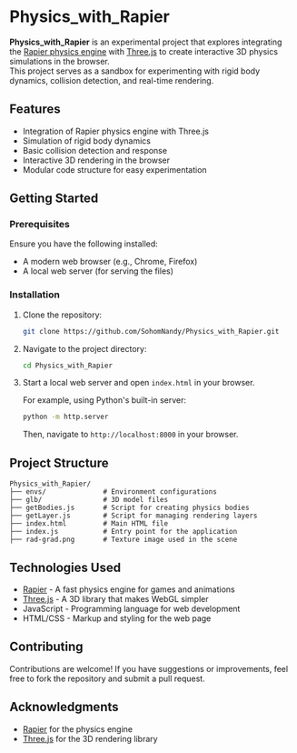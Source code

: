 # Physics_with_Rapier

**Physics_with_Rapier** is an experimental project that explores integrating the [Rapier physics engine](https://rapier.rs/) with [Three.js](https://threejs.org/) to create interactive 3D physics simulations in the browser.  
This project serves as a sandbox for experimenting with rigid body dynamics, collision detection, and real-time rendering.

## Features

- Integration of Rapier physics engine with Three.js
- Simulation of rigid body dynamics
- Basic collision detection and response
- Interactive 3D rendering in the browser
- Modular code structure for easy experimentation

## Getting Started

### Prerequisites

Ensure you have the following installed:

- A modern web browser (e.g., Chrome, Firefox)
- A local web server (for serving the files)

### Installation

1. Clone the repository:
   ```bash
   git clone https://github.com/SohomNandy/Physics_with_Rapier.git
   ```

2. Navigate to the project directory:
   ```bash
   cd Physics_with_Rapier
   ```

3. Start a local web server and open `index.html` in your browser.

   For example, using Python's built-in server:
   ```bash
   python -m http.server
   ```

   Then, navigate to `http://localhost:8000` in your browser.

## Project Structure

```
Physics_with_Rapier/
├── envs/              # Environment configurations
├── glb/               # 3D model files
├── getBodies.js       # Script for creating physics bodies
├── getLayer.js        # Script for managing rendering layers
├── index.html         # Main HTML file
├── index.js           # Entry point for the application
├── rad-grad.png       # Texture image used in the scene
```

## Technologies Used

- [Rapier](https://rapier.rs/) - A fast physics engine for games and animations
- [Three.js](https://threejs.org/) - A 3D library that makes WebGL simpler
- JavaScript - Programming language for web development
- HTML/CSS - Markup and styling for the web page

## Contributing

Contributions are welcome! If you have suggestions or improvements, feel free to fork the repository and submit a pull request.

## Acknowledgments

- [Rapier](https://rapier.rs/) for the physics engine
- [Three.js](https://threejs.org/) for the 3D rendering library
